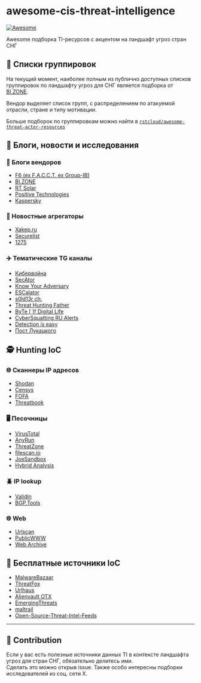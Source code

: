 # awesome-cis-threat-intelligence

[![Awesome](https://awesome.re/badge-flat.svg)](https://awesome.re)

Awesome подборка TI-ресурсов с акцентом на ландшафт угроз стран СНГ

## 📂 Списки группировок

На текущий момент, наиболее полным из публично доступных списков группировок по ландшафту угроз для СНГ является подборка от [BI.ZONE](https://gti.bi.zone/).

Вендор выделяет список групп, с распределением по атакуемой отрасли, стране и типу мотивации.

Больше подборок по группировкам можно найти в [`rstcloud/awesome-threat-actor-resources`](https://github.com/rstcloud/awesome-threat-actor-resources)

## 📖 Блоги, новости и исследования

### 📝 Блоги вендоров

- [F6 (ex F.A.C.C.T. ex Group-IB)](https://www.f6.ru/blog/)
- [BI.ZONE](https://bi.zone/expertise/blog/)
- [RT Solar](https://rt-solar.ru/solar-4rays/blog/)
- [Positive Technologies](https://ptsecurity.com/ru-ru/research/)
- [Kaspersky](https://securelist.ru/)

### 📰 Новостные агрегаторы

- [Xakep.ru](https://xakep.ru/)
- [Securelist](https://securelist.ru/)
- [1275](https://1275.ru/)

### ✈️ Тематические TG каналы

- [Кибервойна](https://t.me/cyberguerre)  
- [SecAtor](https://t.me/true_secator)
- [Know Your Adversary](https://t.me/knowyouradversary)
- [ESCalator](https://t.me/ptescalator)  
- [s0ld13r ch.](https://t.me/s0ld13r_ch)  
- [Threat Hunting Father](https://t.me/ThreatHuntingFather)  
- [ByTe [ ]f Digital Life](https://t.me/byteoflife)  
- [CyberSquatting RU Alerts](https://t.me/CyberSquattingChannel)  
- [Detection is easy](https://t.me/detectioneasy)  
- [Пост Лукацкого](https://t.me/alukatsky)

## 🕵️ Hunting IoC

### 🌐 Сканнеры IP адресов

- [Shodan](https://www.shodan.io/)  
- [Censys](https://search.censys.io/)  
- [FOFA](https://en.fofa.info/)  
- [Threatbook](https://i.threatbook.io/research)

### 🖥️ Песочницы

- [VirusTotal](https://www.virustotal.com/)  
- [AnyRun](https://app.any.run/)  
- [ThreatZone](https://app.threat.zone/)  
- [filescan.io](https://www.filescan.io/scan)  
- [JoeSandbox](https://www.joesandbox.com/#windows)  
- [Hybrid Analysis](https://hybrid-analysis.com/)

### 🪲 IP lookup

- [Validin](https://www.validin.com/)  
- [BGP.Tools](https://bgp.tools/)

### 🌐 Web

- [Urlscan](https://urlscan.io/)  
- [PublicWWW](https://publicwww.com/)  
- [Web Archive](https://web.archive.org/)

## 📡 Бесплатные источники IoC

- [MalwareBazaar](https://bazaar.abuse.ch/browse/)  
- [ThreatFox](https://threatfox.abuse.ch/)  
- [Urlhaus](https://urlhaus.abuse.ch/)  
- [Alienvault OTX](https://otx.alienvault.com/)  
- [EmergingThreats](https://rules.emergingthreats.net/)  
- [maltrail](https://github.com/stamparm/maltrail)  
- [Open-Source-Threat-Intel-Feeds](https://github.com/Bert-JanP/Open-Source-Threat-Intel-Feeds/blob/main/README.md)

---

## 🤝 Contribution

Если у вас есть полезные источники данных TI в контексте ландшафта угроз для стран СНГ, обязательно делитесь ими.  
Сделать это можно открыв issue. Также особо интересны подборки исследователей из соц. сети X.
